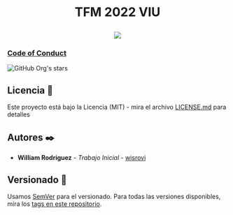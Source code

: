 <h1 align="center">
  <p align="center">TFM 2022 VIU</p>
</h1>

<p align="center">
   <img src="https://img.shields.io/badge/STATUS-EN%20DESAROLLO-green">
</p>


### [Code of Conduct](https://code.fb.com/codeofconduct)


![GitHub Org's stars](https://img.shields.io/github/stars/wisrovi?style=social)


## Licencia 📄

Este proyecto está bajo la Licencia (MIT) - mira el archivo [LICENSE.md](LICENSE.md) para detalles


## Autores ✒️

* **William Rodriguez** - *Trabajo Inicial* - [wisrovi](https://github.com/wisrovi)


## Versionado 📌

Usamos [SemVer](http://semver.org/) para el versionado. Para todas las versiones disponibles, mira los [tags en este repositorio](https://github.com/tu/proyecto/tags).
